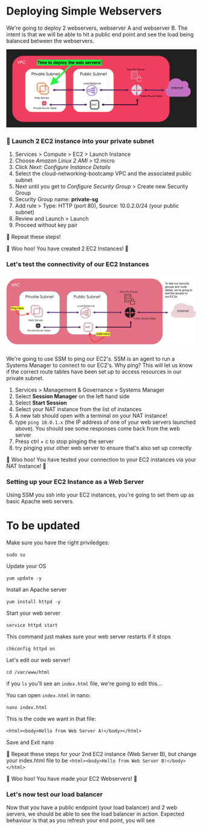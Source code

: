 # Deploying Simple Webservers

We're going to deploy 2 webservers, webserver A and webserver B. The intent is that we will be able to hit a public end point and see the load being balanced between the webservers.

![Deploy Webservers](images/deploy_webservers.png)


### 🚀 Launch 2 EC2 instance into your private subnet

1. Services > Compute > EC2 > Launch Instance
2. Choose *Amazon Linux 2 AMI* > t2.micro
3. Click *Next: Configure Instance Details*
4. Select the cloud-networking-bootcamp VPC and the associated public subnet
5. Next until you get to *Configure Security Group* > Create new Security Group
6. Security Group name: __private-sg__
7. Add rule > Type: HTTP (port 80), Source: 10.0.2.0/24 (your public subnet)
8. Review and Launch > Launch
9. Proceed without key pair

🔁 Repeat these steps!

🌈 Woo hoo! You have created 2 EC2 Instances! 🌈

### Let's test the connectivity of our EC2 Instances

![Ping Webservers](images/ping_webservers.png)

We're going to use SSM to ping our EC2's. SSM is an agent to run a Systems Manager to connect to our EC2's.
Why ping? This will let us know if the correct route tables have been set up to access resources in our private subnet.

1. Services > Management & Governance > Systems Manager
2. Select __Session Manager__ on the left hand side
3. Select __Start Session__
4. Select your NAT instance from the list of instances
5. A new tab should open with a terminal on your NAT instance!
6. type `ping 10.0.1.x` (the IP address of one of your web servers launched above). You should see some responses come back from the web server
7. Press ctrl + c to stop pinging the server
8. try pinging your other web server to ensure that's also set up correctly

🌈 Woo hoo! You have tested your connection to your EC2 instances via your NAT Instance! 🌈


### Setting up your EC2 Instance as a Web Server
Using SSM you ssh into your EC2 instances, you're going to set them up as basic Apache web servers.

# To be updated


Make sure you have the right priviledges:

`sudo su`

Update your OS

`yum update -y`

Install an Apache server

`yum install httpd -y`

Start your web server

`service httpd start`

This command just makes sure your web server restarts if it stops

`chkconfig httpd on`

Let's edit our web server!

`cd /var/www/html`

if you `ls` you'll see an `index.html` file, we're going to edit this...

You can open `index.html` in nano:

`nano index.html`

This is the code we want in that file:

`<html><body>Hello from Web Server A!</body></html>`

Save and Exit nano

🔁 Repeat these steps for your 2nd EC2 instance (Web Server B), but change your index.html file to be `<html><body>Hello from Web Server B!</body></html>`


🌈 Woo hoo! You have made your EC2 Webservers! 🌈


### Let's now test our load balancer

Now that you have a public endpoint (your load balancer) and 2 web servers, we should be able to see the load balancer in action.
Expected behaviour is that as you refresh your end point, you will see 




